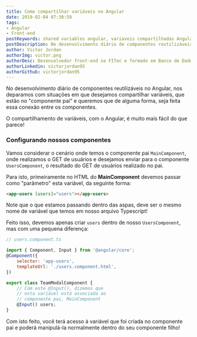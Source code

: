 ```yaml
---
title: Como compartilhar variáveis no Angular
date: 2019-02-04 07:30:59
tags:
- Angular
- Front-end
postKeywords: shared variables angular, variaveis compartilhadas Angular, como passar variaveis no angular, compartilhar variaveis no angular, reutilizar variaveis angular, reutilizacao angular
postDescription: No desenvolvimento diário de componentes reutilizáveis no Angular, nos deparamos com situações em que desejamos compartilhar variáveis, que estão no "componente pai" e queremos que de alguma forma, seja feita essa conexão entre os componentes. 
author: Victor Jordan
authorImg: victor.png
authorDesc: Desenvolvedor front-end na FITec e formado em Banco de Dados pela Fatec, apaixonado por usabilidade, performance e UX!
authorLinkedin: victorjordan95
authorGithub: victorjordan95
---
```


No desenvolvimento diário de componentes reutilizáveis no Angular, nos deparamos com situações em que desejamos compartilhar variáveis, que estão no "componente pai" e queremos que de alguma forma, seja feita essa conexão entre os componentes. 

O compartilhamento de variáveis, com o Angular, é muito mais fácil do que parece! 

<!-- more -->

### Configurando nossos componentes

Vamos considerar o cenário onde temos o componente pai `MainComponent`, onde realizamos o GET de usuários e desejamos enviar para o componente `UsersComponent`, o resultado do GET de usuários realizado no pai.

Para isto, primeiramente no HTML do **MainComponent** devemos passar como "parâmetro" esta variável, da seguinte forma:

```html
<app-users [users]="users"></app-users>
```

Note que o que estamos passando dentro das aspas, deve ser o mesmo nome de variável que temos em nosso arquivo Typescript!

Feito isso, devemos apenas criar `users` dentro de nosso `UsersComponent`, mas com uma pequena diferença:

```javascript
// users.component.ts

import { Component, Input } from '@angular/core';
@Component({
    selector: 'app-users',
    templateUrl: './users.component.html',
})

export class TeamModalComponent {
    // Com este @Input(), dizemos que
    // esta variável está associada ao
    // componente pai, MainComponent
    @Input() users;
}
```

Com isto feito, você terá acesso à variável que foi criada no componente pai e poderá manipulá-la normalmente dentro do seu componente filho!